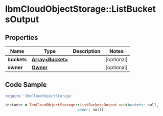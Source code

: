 # IbmCloudObjectStorage::ListBucketsOutput

## Properties

Name | Type | Description | Notes
------------ | ------------- | ------------- | -------------
**buckets** | [**Array&lt;Bucket&gt;**](Bucket.md) |  | [optional] 
**owner** | [**Owner**](Owner.md) |  | [optional] 

## Code Sample

```ruby
require 'IbmCloudObjectStorage'

instance = IbmCloudObjectStorage::ListBucketsOutput.new(buckets: null,
                                 owner: null)
```


